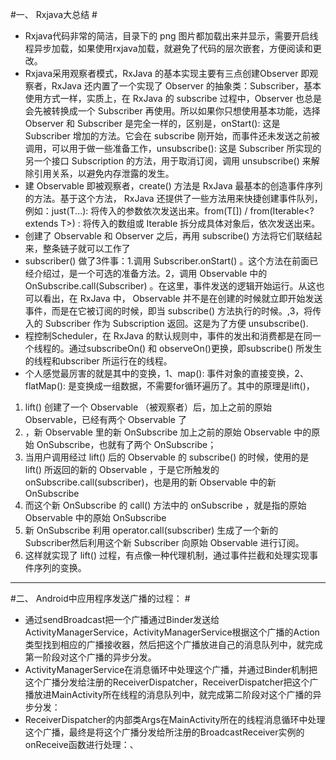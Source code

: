 #一、 Rxjava大总结 #
- Rxjava代码非常的简洁，目录下的 png 图片都加载出来并显示，需要开启线程异步加载，如果使用rxjava加载，就避免了代码的层次嵌套，方便阅读和更改。
- Rxjava采用观察者模式，RxJava 的基本实现主要有三点创建Observer 即观察者，RxJava 还内置了一个实现了 Observer 的抽象类：Subscriber，基本使用方式一样，实质上，在 RxJava 的 subscribe 过程中，Observer 也总是会先被转换成一个 Subscriber 再使用。所以如果你只想使用基本功能，选择 Observer 和 Subscriber 是完全一样的，区别是，onStart(): 这是 Subscriber 增加的方法。它会在 subscribe 刚开始，而事件还未发送之前被调用，可以用于做一些准备工作，unsubscribe(): 这是 Subscriber 所实现的另一个接口 Subscription 的方法，用于取消订阅，调用 unsubscribe() 来解除引用关系，以避免内存泄露的发生。
- 建 Observable 即被观察者，create() 方法是 RxJava 最基本的创造事件序列的方法。基于这个方法， RxJava 还提供了一些方法用来快捷创建事件队列，例如：just(T...): 将传入的参数依次发送出来。from(T[]) / from(Iterable<? extends T>) : 将传入的数组或 Iterable 拆分成具体对象后，依次发送出来。
- 创建了 Observable 和 Observer 之后，再用 subscribe() 方法将它们联结起来，整条链子就可以工作了
- subscriber() 做了3件事：1.调用 Subscriber.onStart() 。这个方法在前面已经介绍过，是一个可选的准备方法。2，调用 Observable 中的 OnSubscribe.call(Subscriber) 。在这里，事件发送的逻辑开始运行。从这也可以看出，在 RxJava 中， Observable 并不是在创建的时候就立即开始发送事件，而是在它被订阅的时候，即当 subscribe() 方法执行的时候。,3，将传入的 Subscriber 作为 Subscription 返回。这是为了方便 unsubscribe().
- 程控制Scheduler，在 RxJava 的默认规则中，事件的发出和消费都是在同一个线程的。通过subscribeOn() 和 observeOn()更换，即subscribe() 所发生的线程和ubscriber 所运行在的线程。
- 个人感觉最厉害的就是其中的变换，1、map(): 事件对象的直接变换，2、flatMap(): 是变换成一组数据，不需要for循环遍历了。其中的原理是lift()，
1. lift() 创建了一个 Observable （被观察者）后，加上之前的原始 Observable，已经有两个 Observable 了
2. ，新 Observable 里的新 OnSubscribe 加上之前的原始 Observable 中的原始 OnSubscribe，也就有了两个 OnSubscribe；
3. 当用户调用经过 lift() 后的 Observable 的 subscribe() 的时候，使用的是 lift() 所返回的新的 Observable ，于是它所触发的 onSubscribe.call(subscriber)，也是用的新 Observable 中的新 OnSubscribe
4. 而这个新 OnSubscribe 的 call() 方法中的 onSubscribe ，就是指的原始 Observable 中的原始 OnSubscribe
5. 新 OnSubscribe 利用 operator.call(subscriber) 生成了一个新的 Subscriber然后利用这个新 Subscriber 向原始 Observable 进行订阅。 
6. 这样就实现了 lift() 过程，有点像一种代理机制，通过事件拦截和处理实现事件序列的变换。

----------






















#二、 Android中应用程序发送广播的过程： #
- 通过sendBroadcast把一个广播通过Binder发送给ActivityManagerService，ActivityManagerService根据这个广播的Action类型找到相应的广播接收器，然后把这个广播放进自己的消息队列中，就完成第一阶段对这个广播的异步分发。
- ActivityManagerService在消息循环中处理这个广播，并通过Binder机制把这个广播分发给注册的ReceiverDispatcher，ReceiverDispatcher把这个广播放进MainActivity所在线程的消息队列中，就完成第二阶段对这个广播的异步分发：
- ReceiverDispatcher的内部类Args在MainActivity所在的线程消息循环中处理这个广播，最终是将这个广播分发给所注册的BroadcastReceiver实例的onReceive函数进行处理：、


